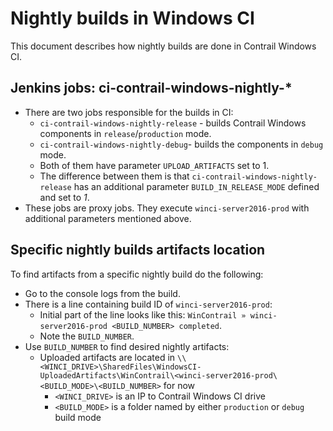 # Nightly builds in Windows CI

This document describes how nightly builds are done in Contrail Windows CI.
## Jenkins jobs: ci-contrail-windows-nightly-*
* There are two jobs responsible for the builds in CI:
    * `ci-contrail-windows-nightly-release` - builds Contrail Windows components in `release`/`production` mode.
    * `ci-contrail-windows-nightly-debug`- builds the components in `debug` mode.
    * Both of them have parameter `UPLOAD_ARTIFACTS` set to 1.
    * The difference between them is that `ci-contrail-windows-nightly-release` has an additional parameter `BUILD_IN_RELEASE_MODE` defined and set to _1_.
* These jobs are proxy jobs. They execute `winci-server2016-prod` with additional parameters mentioned above.
## Specific nightly builds artifacts location
To find artifacts from a specific nightly build do the following:

* Go to the console logs from the build.
* There is a line containing build ID of `winci-server2016-prod`:
    * Initial part of the line looks like this:
    `WinContrail » winci-server2016-prod <BUILD_NUMBER> completed`.
    * Note the `BUILD_NUMBER`.
* Use `BUILD_NUMBER` to find desired nightly artifacts:
    * Uploaded artifacts are located in `\\<WINCI_DRIVE>\SharedFiles\WindowsCI-UploadedArtifacts\WinContrail\<winci-server2016-prod\<BUILD_MODE>\<BUILD_NUMBER>` for now
        * `<WINCI_DRIVE>` is an IP to Contrail Windows CI drive
        * `<BUILD_MODE>` is a folder named by either `production` or `debug` build mode
